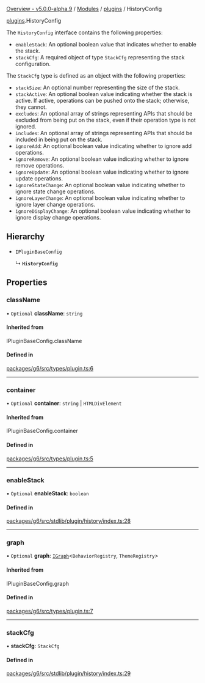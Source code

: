 [Overview - v5.0.0-alpha.9](../../README.md) / [Modules](../../modules.md) / [plugins](../../modules/plugins.md) / HistoryConfig

[plugins](../../modules/plugins.md).HistoryConfig

The `HistoryConfig` interface contains the following properties:

- `enableStack`: An optional boolean value that indicates whether to enable the stack.
- `stackCfg`: A required object of type `StackCfg` representing the stack configuration.

The `StackCfg` type is defined as an object with the following properties:

- `stackSize`: An optional number representing the size of the stack.
- `stackActive`: An optional boolean value indicating whether the stack is active. If active, operations can be pushed onto the stack; otherwise, they cannot.
- `excludes`: An optional array of strings representing APIs that should be excluded from being put on the stack, even if their operation type is not ignored.
- `includes`: An optional array of strings representing APIs that should be included in being put on the stack.
- `ignoreAdd`: An optional boolean value indicating whether to ignore add operations.
- `ignoreRemove`: An optional boolean value indicating whether to ignore remove operations.
- `ignoreUpdate`: An optional boolean value indicating whether to ignore update operations.
- `ignoreStateChange`: An optional boolean value indicating whether to ignore state change operations.
- `ignoreLayerChange`: An optional boolean value indicating whether to ignore layer change operations.
- `ignoreDisplayChange`: An optional boolean value indicating whether to ignore display change operations.

## Hierarchy

- `IPluginBaseConfig`

  ↳ **`HistoryConfig`**

## Properties

### className

• `Optional` **className**: `string`

#### Inherited from

IPluginBaseConfig.className

#### Defined in

[packages/g6/src/types/plugin.ts:6](https://github.com/antvis/G6/blob/4b803837a5/packages/g6/src/types/plugin.ts#L6)

___

### container

• `Optional` **container**: `string` \| `HTMLDivElement`

#### Inherited from

IPluginBaseConfig.container

#### Defined in

[packages/g6/src/types/plugin.ts:5](https://github.com/antvis/G6/blob/4b803837a5/packages/g6/src/types/plugin.ts#L5)

___

### enableStack

• `Optional` **enableStack**: `boolean`

#### Defined in

[packages/g6/src/stdlib/plugin/history/index.ts:28](https://github.com/antvis/G6/blob/4b803837a5/packages/g6/src/stdlib/plugin/history/index.ts#L28)

___

### graph

• `Optional` **graph**: [`IGraph`](../graph/IGraph.md)<`BehaviorRegistry`, `ThemeRegistry`\>

#### Inherited from

IPluginBaseConfig.graph

#### Defined in

[packages/g6/src/types/plugin.ts:7](https://github.com/antvis/G6/blob/4b803837a5/packages/g6/src/types/plugin.ts#L7)

___

### stackCfg

• **stackCfg**: `StackCfg`

#### Defined in

[packages/g6/src/stdlib/plugin/history/index.ts:29](https://github.com/antvis/G6/blob/4b803837a5/packages/g6/src/stdlib/plugin/history/index.ts#L29)
